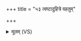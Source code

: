 +++
title = "५३ त्वष्टादुहित्रे वहतुम्"

+++
<details><summary>मूलम् (VS)</summary>

त्वष्टा॑दुहि॒त्रे व॑ह॒तुं कृ॑णोति॒ तेने॒दं विश्वं॒ भुव॑नं॒ समे॑ति।  
य॒मस्य॑ मा॒ताप॑र्यु॒ह्यमा॑ना म॒हो जा॒या विव॑स्वतो ननाश ॥
</details>
